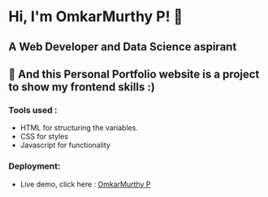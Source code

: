
# Hi, I'm OmkarMurthy P! 👋
## A Web Developer and Data Science aspirant

## 🚀 And this Personal Portfolio website is a project to show my frontend skills :)

### Tools used :

* HTML for structuring the variables.
* CSS for styles
* Javascript for functionality

### Deployment:

* Live demo, click here : [ OmkarMurthy P](https://gokul-portfolio-white.vercel.app/)

